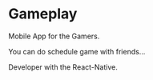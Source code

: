 # Gameplay

Mobile App for the Gamers.

You can do schedule game with friends...

Developer with the React-Native.
